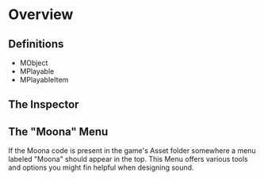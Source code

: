# Overview

## Definitions

- MObject
- MPlayable
- MPlayableItem

## The Inspector

## The "Moona" Menu

If the Moona code is present in the game's Asset folder somewhere a menu labeled "Moona" should appear in the top. This Menu offers various tools and options you might fin helpful when designing sound.
